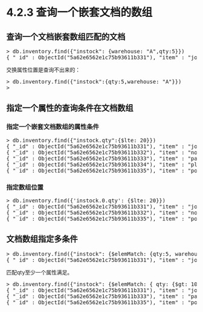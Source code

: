 # 4.2.3 查询一个嵌套文档的数组

## 查询一个文档嵌套数组匹配的文档

<pre>
> db.inventory.find({"instock": {warehouse: "A",qty:5}})
{ "_id" : ObjectId("5a62e6562e1c75b93611b331"), "item" : "journal", "instock" : [ { "warehouse" : "A", "qty" : 5 }, { "warehouse" : "C", "qty" : 15 } ] }
</pre>

交换属性位置是查询不出来的：
<pre>
> db.inventory.find({"instock":{qty:5,warehouse: "A"}})
> 
</pre>

## 指定一个属性的查询条件在文档数组

### 指定一个嵌套文档数组的属性条件

<pre>
> db.inventory.find({"instock.qty":{$lte: 20}})
{ "_id" : ObjectId("5a62e6562e1c75b93611b331"), "item" : "journal", "instock" : [ { "warehouse" : "A", "qty" : 5 }, { "warehouse" : "C", "qty" : 15 } ] }
{ "_id" : ObjectId("5a62e6562e1c75b93611b332"), "item" : "notebook", "instock" : [ { "warehouse" : "C", "qty" : 5 } ] }
{ "_id" : ObjectId("5a62e6562e1c75b93611b333"), "item" : "paper", "instock" : [ { "warehouse" : "A", "qty" : 60 }, { "warehouse" : "B", "qty" : 15 } ] }
{ "_id" : ObjectId("5a62e6562e1c75b93611b334"), "item" : "planner", "instock" : [ { "warehouse" : "A", "qty" : 40 }, { "warehouse" : "B", "qty" : 5 } ] }
{ "_id" : ObjectId("5a62e6562e1c75b93611b335"), "item" : "postcard", "instock" : [ { "warehouse" : "B", "qty" : 15 }, { "warehouse" : "C", "qty" : 35 } ] }
</pre>

### 指定数组位置

<pre>
> db.inventory.find({'instock.0.qty': {$lte: 20}})
{ "_id" : ObjectId("5a62e6562e1c75b93611b331"), "item" : "journal", "instock" : [ { "warehouse" : "A", "qty" : 5 }, { "warehouse" : "C", "qty" : 15 } ] }
{ "_id" : ObjectId("5a62e6562e1c75b93611b332"), "item" : "notebook", "instock" : [ { "warehouse" : "C", "qty" : 5 } ] }
{ "_id" : ObjectId("5a62e6562e1c75b93611b335"), "item" : "postcard", "instock" : [ { "warehouse" : "B", "qty" : 15 }, { "warehouse" : "C", "qty" : 35 } ] }
</pre>

## 文档数组指定多条件

<pre>
> db.inventory.find({"instock": {$elemMatch: {qty:5, warehouse:"A"}}})
{ "_id" : ObjectId("5a62e6562e1c75b93611b331"), "item" : "journal", "instock" : [ { "warehouse" : "A", "qty" : 5 }, { "warehouse" : "C", "qty" : 15 } ] }
</pre>


匹配qty至少一个属性满足。
<pre>
> db.inventory.find({"instock": {$elemMatch: { qty: {$gt: 10, $lte:20}}}})
{ "_id" : ObjectId("5a62e6562e1c75b93611b331"), "item" : "journal", "instock" : [ { "warehouse" : "A", "qty" : 5 }, { "warehouse" : "C", "qty" : 15 } ] }
{ "_id" : ObjectId("5a62e6562e1c75b93611b333"), "item" : "paper", "instock" : [ { "warehouse" : "A", "qty" : 60 }, { "warehouse" : "B", "qty" : 15 } ] }
{ "_id" : ObjectId("5a62e6562e1c75b93611b335"), "item" : "postcard", "instock" : [ { "warehouse" : "B", "qty" : 15 }, { "warehouse" : "C", "qty" : 35 } ] }
</pre>

